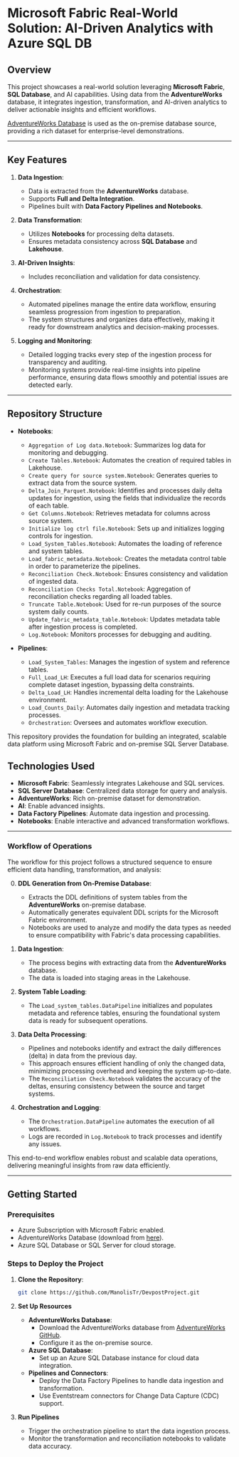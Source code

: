 # Microsoft Fabric Real-World Solution: AI-Driven Analytics with Azure SQL DB

## Overview

This project showcases a real-world solution leveraging **Microsoft Fabric**, **SQL Database**, and AI capabilities. Using data from the **AdventureWorks** database, it integrates ingestion, transformation, and AI-driven analytics to deliver actionable insights and efficient workflows.

[AdventureWorks Database](https://github.com/Microsoft/sql-server-samples/tree/master/samples/databases/adventure-works) is used as the on-premise database source, providing a rich dataset for enterprise-level demonstrations.

---

## Key Features

1. **Data Ingestion**:
   - Data is extracted from the **AdventureWorks** database.
   - Supports **Full and Delta Integration**.
   - Pipelines built with **Data Factory Pipelines and Notebooks**.

2. **Data Transformation**:
   - Utilizes **Notebooks** for processing delta datasets.
   - Ensures metadata consistency across **SQL Database** and **Lakehouse**.

3. **AI-Driven Insights**:
   - Includes reconciliation and validation for data consistency.

4. **Orchestration**:
   - Automated pipelines manage the entire data workflow, ensuring seamless progression from ingestion to preparation.
   - The system structures and organizes data effectively, making it ready for downstream analytics and decision-making processes.

5. **Logging and Monitoring**:
   - Detailed logging tracks every step of the ingestion process for transparency and auditing.
   - Monitoring systems provide real-time insights into pipeline performance, ensuring data flows smoothly and potential issues are detected early.


---

## Repository Structure

- **Notebooks**:
  - `Aggregation of Log data.Notebook`: Summarizes log data for monitoring and debugging.
  - `Create Tables.Notebook`: Automates the creation of required tables in Lakehouse.
  - `Create query for source system.Notebook`: Generates queries to extract data from the source system.
  - `Delta_Join_Parquet.Notebook`: Identifies and processes daily delta updates for ingestion, using the fields that individualize the records of each table.
  - `Get Columns.Notebook`: Retrieves metadata for columns across source system.
  - `Initialize log ctrl file.Notebook`: Sets up and initializes logging controls for ingestion.
  - `Load_System_Tables.Notebook`: Automates the loading of reference and system tables.
  - `Load_fabric_metadata.Notebook`: Creates the metadata control table in order to parameterize the pipelines.
  - `Reconciliation Check.Notebook`: Ensures consistency and validation of ingested data.
  - `Reconciliation Checks Total.Notebook`: Aggregation of reconciliation checks regarding all loaded tables.
  - `Truncate Table.Notebook`: Used for re-run purposes of the source system daily counts.
  - `Update_fabric_metadata_table.Notebook`: Updates metadata table after ingestion process is completed.
  - `Log.Notebook`: Monitors processes for debugging and auditing.

- **Pipelines**:
  - `Load_System_Tables`: Manages the ingestion of system and reference tables.
  - `Full_Load_LH`: Executes a full load data for scenarios requiring complete dataset ingestion, bypassing delta constraints.
  - `Delta_Load_LH`: Handles incremental delta loading for the Lakehouse environment.
  - `Load_Counts_Daily`: Automates daily ingestion and metadata tracking processes.
  - `Orchestration`: Oversees and automates workflow execution.
    

This repository provides the foundation for building an integrated, scalable data platform using Microsoft Fabric and on-premise SQL Server Database.

## Technologies Used

- **Microsoft Fabric**: Seamlessly integrates Lakehouse and SQL services.
- **SQL Server Database**: Centralized data storage for query and analysis.
- **AdventureWorks**: Rich on-premise dataset for demonstration.
- **AI**: Enable advanced insights.
- **Data Factory Pipelines**: Automate data ingestion and processing.
- **Notebooks**: Enable interactive and advanced transformation workflows.

---
### Workflow of Operations

The workflow for this project follows a structured sequence to ensure efficient data handling, transformation, and analysis:

0. **DDL Generation from On-Premise Database**:
   - Extracts the DDL definitions of system tables from the **AdventureWorks** on-premise database.
   - Automatically generates equivalent DDL scripts for the Microsoft Fabric environment.
   - Notebooks are used to analyze and modify the data types as needed to ensure compatibility with Fabric's data processing capabilities.

1. **Data Ingestion**:
   - The process begins with extracting data from the **AdventureWorks** database.
   - The data is loaded into staging areas in the Lakehouse.

2. **System Table Loading**:
   - The `Load_system_tables.DataPipeline` initializes and populates metadata and reference tables, ensuring the foundational system data is ready for subsequent operations.

3. **Data Delta Processing**:
   - Pipelines and notebooks identify and extract the daily differences (delta) in data from the previous day.
   - This approach ensures efficient handling of only the changed data, minimizing processing overhead and keeping the system up-to-date.
   - The `Reconciliation Check.Notebook` validates the accuracy of the deltas, ensuring consistency between the source and target systems.

4. **Orchestration and Logging**:
   - The `Orchestration.DataPipeline` automates the execution of all workflows.
   - Logs are recorded in `Log.Notebook` to track processes and identify any issues.

This end-to-end workflow enables robust and scalable data operations, delivering meaningful insights from raw data efficiently.

---

## Getting Started

### Prerequisites

- Azure Subscription with Microsoft Fabric enabled.
- AdventureWorks Database (download from [here](https://github.com/Microsoft/sql-server-samples/tree/master/samples/databases/adventure-works)).
- Azure SQL Database or SQL Server for cloud storage.

### Steps to Deploy the Project

1. **Clone the Repository**:
   ```bash
   git clone https://github.com/ManolisTr/DevpostProject.git
   ```

2. **Set Up Resources**
   - **AdventureWorks Database**:
     - Download the AdventureWorks database from [AdventureWorks GitHub](https://github.com/Microsoft/sql-server-samples/tree/master/samples/databases/adventure-works).
     - Configure it as the on-premise source.
   - **Azure SQL Database**:
     - Set up an Azure SQL Database instance for cloud data integration.
   - **Pipelines and Connectors**:
     - Deploy the Data Factory Pipelines to handle data ingestion and transformation.
     - Use Eventstream connectors for Change Data Capture (CDC) support.

3. **Run Pipelines**
   - Trigger the orchestration pipeline to start the data ingestion process.
   - Monitor the transformation and reconciliation notebooks to validate data accuracy.

   
